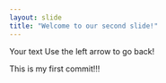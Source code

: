 ```yaml
---
layout: slide
title: "Welcome to our second slide!"
---
```

Your text
Use the left arrow to go back!

This is my first commit!!!
